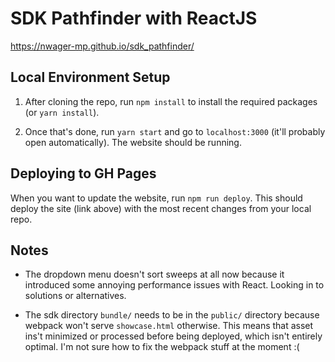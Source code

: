 # SDK Pathfinder with ReactJS

https://nwager-mp.github.io/sdk_pathfinder/

## Local Environment Setup

1. After cloning the repo, run `npm install` to install the required packages (or `yarn install`).

2. Once that's done, run `yarn start` and go to `localhost:3000` (it'll probably open automatically). The website should be running.

## Deploying to GH Pages

When you want to update the website, run `npm run deploy`. This should deploy the site (link above) with the most recent changes from your local repo.

## Notes

* The dropdown menu doesn't sort sweeps at all now because it introduced some annoying performance issues with React. Looking in to solutions or alternatives.

* The sdk directory `bundle/` needs to be in the `public/` directory because webpack won't serve `showcase.html` otherwise. This means that asset ins't minimized or processed before being deployed, which isn't entirely optimal. I'm not sure how to fix the webpack stuff at the moment :(
